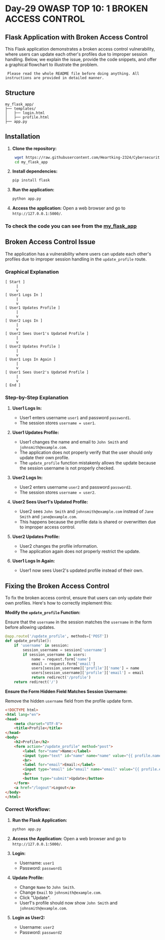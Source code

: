 # Day-29 OWASP TOP 10: 1 BROKEN ACCESS CONTROL
## Flask Application with Broken Access Control

This Flask application demonstrates a broken access control vulnerability, where users can update each other's profiles due to improper session handling. Below, we explain the issue, provide the code snippets, and offer a graphical flowchart to illustrate the problem.

`  Please read the whole README file before doing anything. All instructions are provided in detailed manner. `
## Structure

```
my_flask_app/
├── templates/
│   ├── login.html
│   ├── profile.html
├── app.py
```

## Installation

1. **Clone the repository:**
   ```bash
    wget https://raw.githubusercontent.com/Heartking-2324/Cybersecurity-90days_notes/main/Day-29/my_flask_app
    cd my_flask_app
   ```

3. **Install dependencies:**
   ```bash
   pip install flask
   ```

4. **Run the application:**
   ```bash
   python app.py
   ```

5. **Access the application:**
   Open a web browser and go to `http://127.0.0.1:5000/`.

### To check the code you can see from the [my_flask_app](https://github.com/Heartking-2324/Cybersecurity-90days_notes/tree/main/Day-29/my_flask_app)


## Broken Access Control Issue

The application has a vulnerability where users can update each other's profiles due to improper session handling in the `update_profile` route. 

### Graphical Explanation

```plaintext
[ Start ]
     |
     v
[ User1 Logs In ]
     |
     v
[ User1 Updates Profile ]
     |
     v
[ User2 Logs In ]
     |
     v
[ User2 Sees User1's Updated Profile ]
     |
     v
[ User2 Updates Profile ]
     |
     v
[ User1 Logs In Again ]
     |
     v
[ User1 Sees User2's Updated Profile ]
     |
     v
[ End ]
```

### Step-by-Step Explanation

1. **User1 Logs In:**
   - User1 enters username `user1` and password `password1`.
   - The session stores `username = user1`.

2. **User1 Updates Profile:**
   - User1 changes the name and email to `John Smith` and `johnsmith@example.com`.
   - The application does not properly verify that the user should only update their own profile.
   - The `update_profile` function mistakenly allows the update because the session username is not properly checked.

3. **User2 Logs In:**
   - User2 enters username `user2` and password `password2`.
   - The session stores `username = user2`.

4. **User2 Sees User1's Updated Profile:**
   - User2 sees `John Smith` and `johnsmith@example.com` instead of `Jane Smith` and `jane@example.com`.
   - This happens because the profile data is shared or overwritten due to improper access control.

5. **User2 Updates Profile:**
   - User2 changes the profile information.
   - The application again does not properly restrict the update.

6. **User1 Logs In Again:**
   - User1 now sees User2's updated profile instead of their own.

## Fixing the Broken Access Control

To fix the broken access control, ensure that users can only update their own profiles. Here's how to correctly implement this:

**Modify the `update_profile` Function:**

Ensure that the `username` in the session matches the `username` in the form before allowing updates.

```python
@app.route('/update_profile', methods=['POST'])
def update_profile():
    if 'username' in session:
        session_username = session['username']
        if session_username in users:
            name = request.form['name']
            email = request.form['email']
            users[session_username]['profile']['name'] = name
            users[session_username]['profile']['email'] = email
            return redirect('/profile')
    return redirect('/')
```

**Ensure the Form Hidden Field Matches Session Username:**

Remove the hidden `username` field from the profile update form.

```html
<!DOCTYPE html>
<html lang="en">
<head>
    <meta charset="UTF-8">
    <title>Profile</title>
</head>
<body>
    <h2>Profile</h2>
    <form action="/update_profile" method="post">
        <label for="name">Name:</label>
        <input type="text" id="name" name="name" value="{{ profile.name }}" required>
        <br>
        <label for="email">Email:</label>
        <input type="email" id="email" name="email" value="{{ profile.email }}" required>
        <br>
        <button type="submit">Update</button>
    </form>
    <a href="/logout">Logout</a>
</body>
</html>
```

### Correct Workflow:

1. **Run the Flask Application:**
   ```bash
   python app.py
   ```

2. **Access the Application:**
   Open a web browser and go to `http://127.0.0.1:5000/`.

3. **Login:**
   - Username: `user1`
   - Password: `password1`

4. **Update Profile:**
   - Change `Name` to `John Smith`.
   - Change `Email` to `johnsmith@example.com`.
   - Click "Update".
   - User1's profile should now show `John Smith` and `johnsmith@example.com`.

5. **Login as User2:**
   - Username: `user2`
   - Password: `password2`
  
